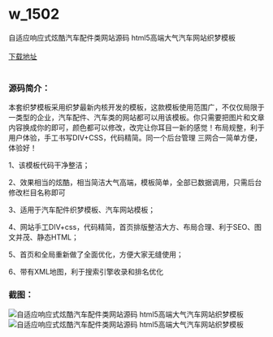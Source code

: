 # w_1502
自适应响应式炫酷汽车配件类网站源码 html5高端大气汽车网站织梦模板
<br/></br>
[下载地址](https://www.uuid2.com/1502.html "下载地址")
<br/></br>
<h3>源码简介：</h3>
<p>本套织梦模板采用织梦最新内核开发的模板，这款模板使用范围广，不仅仅局限于一类型的企业，汽车配件、汽车类的网站都可以用该模板。你只需要把图片和文章内容换成你的即可，颜色都可以修改，改完让你耳目一新的感觉！布局规整，利于用户体验，手工书写DIV+CSS，代码精简。同一个后台管理 三网合一简单方便，体验好！<p>
<p>1、该模板代码干净整洁；<p>
<p>2、效果相当的炫酷，相当简洁大气高端，模板简单，全部已数据调用，只需后台修改栏目名称即可<p>
<p>3、适用于汽车配件织梦模板、汽车网站模板；<p>
<p>4、网站手工DIV+css，代码精简，首页排版整洁大方、布局合理、利于SEO、图文并茂、静态HTML；<p>
<p>5、首页和全局重新做了全面优化，方便大家无缝使用；<p>
<p>6、带有XML地图，利于搜索引擎收录和排名优化<p>
<h3>截图：</h3>
<img src="https://www.uuid2.com/wp-content/uploads/img/202109/14f65b0263.jpg" alt="自适应响应式炫酷汽车配件类网站源码 html5高端大气汽车网站织梦模板"><img src="https://www.uuid2.com/wp-content/uploads/img/202109/bc8b383820.jpg" alt="自适应响应式炫酷汽车配件类网站源码 html5高端大气汽车网站织梦模板">
